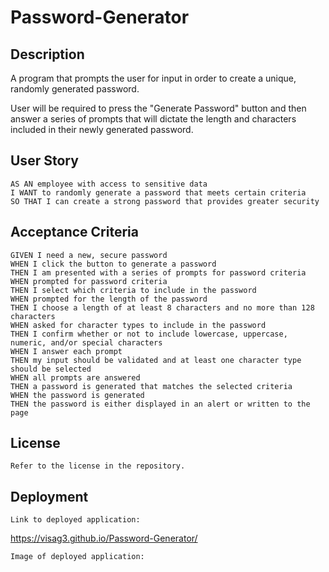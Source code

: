 # Password-Generator
## Description
A program that prompts the user for input in order to create a unique, randomly generated password.

User will be required to press the "Generate Password" button and then answer a series of prompts that will dictate the length and characters included in their newly generated password.
## User Story

```
AS AN employee with access to sensitive data
I WANT to randomly generate a password that meets certain criteria
SO THAT I can create a strong password that provides greater security
```

## Acceptance Criteria

```
GIVEN I need a new, secure password
WHEN I click the button to generate a password
THEN I am presented with a series of prompts for password criteria
WHEN prompted for password criteria
THEN I select which criteria to include in the password
WHEN prompted for the length of the password
THEN I choose a length of at least 8 characters and no more than 128 characters
WHEN asked for character types to include in the password
THEN I confirm whether or not to include lowercase, uppercase, numeric, and/or special characters
WHEN I answer each prompt
THEN my input should be validated and at least one character type should be selected
WHEN all prompts are answered
THEN a password is generated that matches the selected criteria
WHEN the password is generated
THEN the password is either displayed in an alert or written to the page
```

## License

```
Refer to the license in the repository.
```

## Deployment

```
Link to deployed application:
```
https://visag3.github.io/Password-Generator/
```
Image of deployed application:
```
